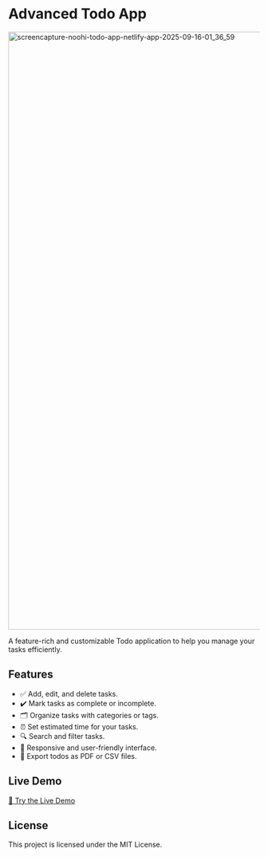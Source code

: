 # Advanced Todo App

<img width="1344" height="1199" alt="screencapture-noohi-todo-app-netlify-app-2025-09-16-01_36_59" src="https://github.com/user-attachments/assets/d6139c66-bca8-4ac4-8f09-a2135888b6e2" />

A feature-rich and customizable Todo application to help you manage your tasks efficiently.

## Features

- ✅ Add, edit, and delete tasks.  
- ✔️ Mark tasks as complete or incomplete.  
- 🗂️ Organize tasks with categories or tags.  
- ⏰ Set estimated time for your tasks.  
- 🔍 Search and filter tasks.  
- 📱 Responsive and user-friendly interface.  
- 📩 Export todos as PDF or CSV files.  

## Live Demo

[🚀 Try the Live Demo](https://noohi-todo-app.netlify.app/)

## License

This project is licensed under the MIT License.
